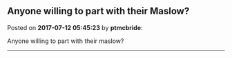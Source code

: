## Anyone willing to part with their Maslow?
Posted on **2017-07-12 05:45:23** by **ptmcbride**:

Anyone willing to part with their maslow?

---

